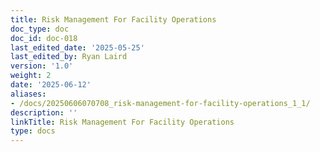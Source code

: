 ```yaml
---
title: Risk Management For Facility Operations
doc_type: doc
doc_id: doc-018
last_edited_date: '2025-05-25'
last_edited_by: Ryan Laird
version: '1.0'
weight: 2
date: '2025-06-12'
aliases:
- /docs/20250606070708_risk-management-for-facility-operations_1_1/
description: ''
linkTitle: Risk Management For Facility Operations
type: docs
---
```


